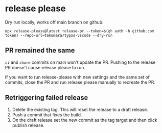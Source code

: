 # release please

Dry run locally, works off main branch on github:

```
npx release-please@latest release-pr --token=$(gh auth -h github.com token) --repo-url=tekumara/typos-vscode --dry-run
```

## PR remained the same

`ci` and `chore` commits on main won't update the PR.
Pushing to the release PR doesn't cause release please to run.

If you want to run release-please with new settings and the same set of commits, close the PR and run release please manually to recreate the PR.

## Retriggering failed release

1. Delete the existing tag. This will reset the release to a draft release.
1. Push a commit that fixes the build.
1. On the draft release set the new commit as the tag target and then click publish release.
